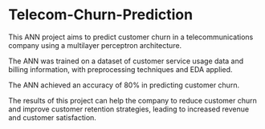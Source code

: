 # Telecom-Churn-Prediction

This ANN project aims to predict customer churn in a telecommunications company using a multilayer perceptron architecture.

The ANN was trained on a dataset of customer service usage data and billing information, with preprocessing techniques and EDA applied.

The ANN achieved an accuracy of 80% in predicting customer churn.

The results of this project can help the company to reduce customer churn and improve customer retention strategies, leading to increased revenue and customer satisfaction.
